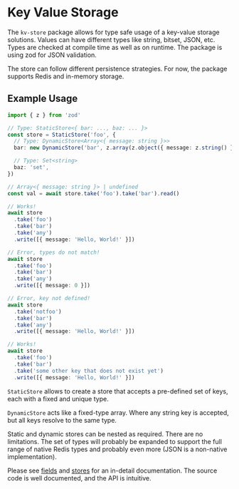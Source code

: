 # Key Value Storage

The `kv-store` package allows for type safe usage of a key-value storage solutions.
Values can have different types like string, bitset, JSON, etc.
Types are checked at compile time as well as on runtime. The package is using zod
for JSON validation.

The store can follow different persistence strategies. For now, the package supports Redis
and in-memory storage.

## Example Usage

```ts
import { z } from 'zod'

// Type: StaticStore<{ bar: ..., baz: ... }>
const store = StaticStore('foo', {
  // Type: DynamicStore<Array<{ message: string }>>
  bar: new DynamicStore('bar', z.array(z.object({ message: z.string() }))),

  // Type: Set<string>
  baz: 'set',
})

// Array<{ message: string }> | undefined
const val = await store.take('foo').take('bar').read()

// Works!
await store
  .take('foo')
  .take('bar')
  .take('any')
  .write([{ message: 'Hello, World!' }])

// Error, types do not match!
await store
  .take('foo')
  .take('bar')
  .take('any')
  .write([{ message: 0 }])

// Error, key not defined!
await store
  .take('notfoo')
  .take('bar')
  .take('any')
  .write([{ message: 'Hello, World!' }])

// Works!
await store
  .take('foo')
  .take('bar')
  .take('some other key that does not exist yet')
  .write([{ message: 'Hello, World!' }])
```

`StaticStore` allows to create a store that accepts a pre-defined set of keys, each with a fixed and unique type.

`DynamicStore` acts like a fixed-type array. Where any string key is accepted, but all keys resolve to the
same type.

Static and dynamic stores can be nested as required. There are no limitations.
The set of types will probably be expanded to support the full range of native Redis
types and probably even more (JSON is a non-native implementation).

Please see [fields](https://github.com/HenrikThoroe/rocketproject/tree/main/packages/kv-store/src/fields) and
[stores](https://github.com/HenrikThoroe/rocketproject/tree/main/packages/kv-store/src/stores) for an in-detail documentation.
The source code is well documented, and the API is intuitive.
